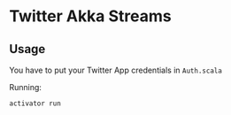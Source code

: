 # Twitter Akka Streams

## Usage

You have to put your Twitter App credentials in `Auth.scala`

Running:

```activator run```